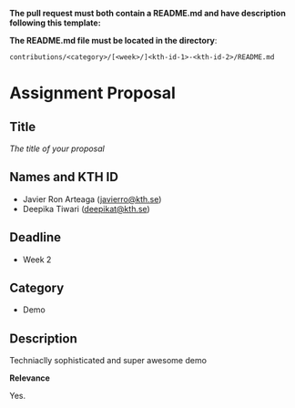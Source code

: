 **The pull request must both contain a README.md and have description following this template:**

**The README.md file must be located in the directory**:

`contributions/<category>/[<week>/]<kth-id-1>-<kth-id-2>/README.md`

# Assignment Proposal

## Title

_The title of your proposal_

## Names and KTH ID

  - Javier Ron Arteaga (javierro@kth.se)
  - Deepika Tiwari (deepikat@kth.se)

## Deadline
- Week 2


## Category
- Demo

## Description

Techniaclly sophisticated and super awesome demo

**Relevance**

Yes.